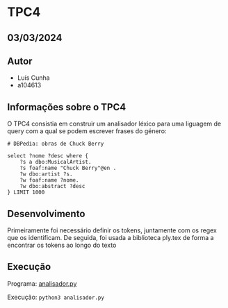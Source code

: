# TPC4

## 03/03/2024

## Autor
- Luís Cunha
- a104613

## Informações sobre o TPC4

O TPC4 consistia em construir um analisador léxico para uma liguagem de query com a qual se podem escrever frases do
género:

```
# DBPedia: obras de Chuck Berry

select ?nome ?desc where {
    ?s a dbo:MusicalArtist.
    ?s foaf:name "Chuck Berry"@en .
    ?w dbo:artist ?s.
    ?w foaf:name ?nome.
    ?w dbo:abstract ?desc
} LIMIT 1000
```

## Desenvolvimento
Primeiramente foi necessário definir os tokens, juntamente com os regex que os identificam.
De seguida, foi usada a biblioteca ply.tex de forma a encontrar os tokens ao longo do texto

## Execução
Programa: [analisador.py](https://github.com/luiscunha13/PL2025/tree/main/TPC4/analisador.py)

Execução: `python3 analisador.py`